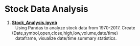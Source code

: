 # Stock Data Analysis
1.  **[Stock_Analysis.ipynb](https://github.com/nkuhta/Stock-Analysis/blob/master/Stock_Analysis.ipynb)**  
&ensp;  Using Pandas to analyze stock data from 1970-2017.  Create (Date,symbol,open,close,high,low,volume,date/time)  
&ensp;  dataframe, visualize date/time summary statistics.  